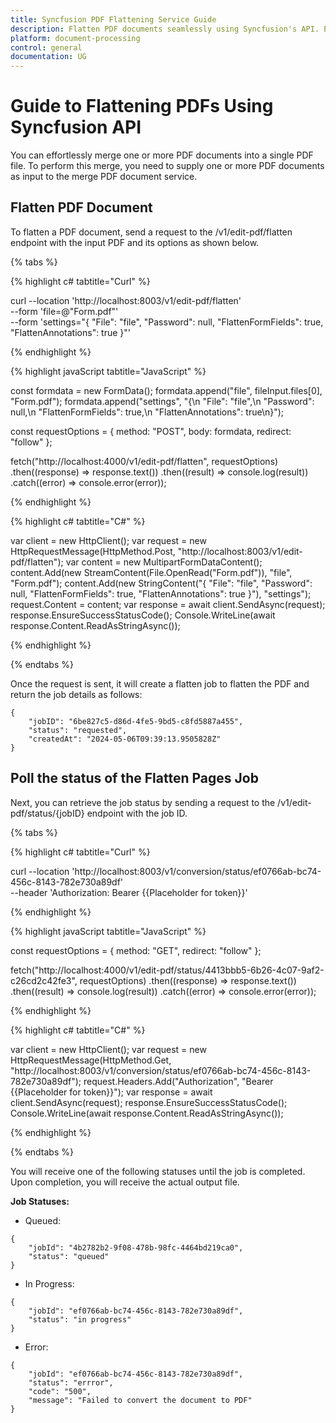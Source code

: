 ```yaml
---
title: Syncfusion PDF Flattening Service Guide
description: Flatten PDF documents seamlessly using Syncfusion's API. Ensure document integrity and security by flattening annotations, form fields, and layers.
platform: document-processing
control: general
documentation: UG
---
```

# Guide to Flattening PDFs Using Syncfusion API

You can effortlessly merge one or more PDF documents into a single PDF file. To perform this merge, you need to supply one or more PDF documents as input to the merge PDF document service.

## Flatten PDF Document

To flatten a PDF document, send a request to the /v1/edit-pdf/flatten endpoint with the input PDF and its options as shown below.

{% tabs %}

{% highlight c# tabtitle="Curl" %}

curl --location 'http://localhost:8003/v1/edit-pdf/flatten' \
--form 'file=@"Form.pdf"' \
--form 'settings="{
  \"File\": \"file\",
  \"Password\": null,
  \"FlattenFormFields\": true,
  \"FlattenAnnotations\": true
}"'

{% endhighlight %}

{% highlight javaScript tabtitle="JavaScript" %}

const formdata = new FormData();
formdata.append("file", fileInput.files[0], "Form.pdf");
formdata.append("settings", "{\n  \"File\": \"file\",\n  \"Password\": null,\n  \"FlattenFormFields\": true,\n  \"FlattenAnnotations\": true\n}");

const requestOptions = {
  method: "POST",
  body: formdata,
  redirect: "follow"
};

fetch("http://localhost:4000/v1/edit-pdf/flatten", requestOptions)
  .then((response) => response.text())
  .then((result) => console.log(result))
  .catch((error) => console.error(error));

{% endhighlight %} 

{% highlight c# tabtitle="C#" %}

var client = new HttpClient();
var request = new HttpRequestMessage(HttpMethod.Post, "http://localhost:8003/v1/edit-pdf/flatten");
var content = new MultipartFormDataContent();
content.Add(new StreamContent(File.OpenRead("Form.pdf")), "file", "Form.pdf");
content.Add(new StringContent("{
  \"File\": \"file\",
  \"Password\": null,
  \"FlattenFormFields\": true,
  \"FlattenAnnotations\": true
}"), "settings");
request.Content = content;
var response = await client.SendAsync(request);
response.EnsureSuccessStatusCode();
Console.WriteLine(await response.Content.ReadAsStringAsync());

{% endhighlight %} 

{% endtabs %}

Once the request is sent, it will create a flatten job to flatten the PDF and return the job details as follows:

```
{
    "jobID": "6be827c5-d86d-4fe5-9bd5-c8fd5887a455",
    "status": "requested",
    "createdAt": "2024-05-06T09:39:13.9505828Z"
}
```

## Poll the status of the Flatten Pages Job

Next, you can retrieve the job status by sending a request to the /v1/edit-pdf/status/{jobID} endpoint with the job ID.

{% tabs %}

{% highlight c# tabtitle="Curl" %}

curl --location 'http://localhost:8003/v1/conversion/status/ef0766ab-bc74-456c-8143-782e730a89df' \
--header 'Authorization: Bearer {{Placeholder for token}}'

{% endhighlight %}

{% highlight javaScript tabtitle="JavaScript" %}

const requestOptions = {
  method: "GET",
  redirect: "follow"
};

fetch("http://localhost:4000/v1/edit-pdf/status/4413bbb5-6b26-4c07-9af2-c26cd2c42fe3", requestOptions)
  .then((response) => response.text())
  .then((result) => console.log(result))
  .catch((error) => console.error(error));

{% endhighlight %} 

{% highlight c# tabtitle="C#" %}

var client = new HttpClient();
var request = new HttpRequestMessage(HttpMethod.Get, "http://localhost:8003/v1/conversion/status/ef0766ab-bc74-456c-8143-782e730a89df");
request.Headers.Add("Authorization", "Bearer {{Placeholder for token}}");
var response = await client.SendAsync(request);
response.EnsureSuccessStatusCode();
Console.WriteLine(await response.Content.ReadAsStringAsync());

{% endhighlight %} 

{% endtabs %}

You will receive one of the following statuses until the job is completed. Upon completion, you will receive the actual output file.

**Job Statuses:**

- Queued:

```
{
    "jobId": "4b2782b2-9f08-478b-98fc-4464bd219ca0",
    "status": "queued"
}
```
- In Progress:

```
{
    "jobId": "ef0766ab-bc74-456c-8143-782e730a89df",
    "status": "in progress"
}
```
- Error:

```
{
    "jobId": "ef0766ab-bc74-456c-8143-782e730a89df",
    "status": "errror",
    "code": "500",
    "message": "Failed to convert the document to PDF"        
}
```